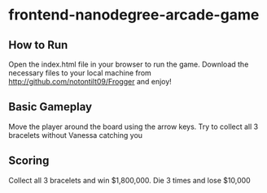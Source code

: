frontend-nanodegree-arcade-game
===============================
## How to Run
Open the index.html file in your browser to run the game.  Download the necessary files to your local machine from http://github.com/notontilt09/Frogger and enjoy!

## Basic Gameplay
Move the player around the board using the arrow keys.  Try to collect all 3 bracelets without Vanessa catching you

## Scoring
Collect all 3 bracelets and win $1,800,000.  Die 3 times and lose $10,000


